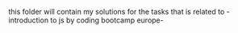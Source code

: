 this folder will contain my solutions for the tasks that is related to -introduction to js by coding bootcamp europe-
